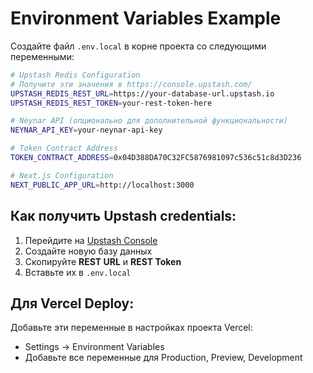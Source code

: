 # Environment Variables Example

Создайте файл `.env.local` в корне проекта со следующими переменными:

```bash
# Upstash Redis Configuration
# Получите эти значения в https://console.upstash.com/
UPSTASH_REDIS_REST_URL=https://your-database-url.upstash.io
UPSTASH_REDIS_REST_TOKEN=your-rest-token-here

# Neynar API (опционально для дополнительной функциональности)
NEYNAR_API_KEY=your-neynar-api-key

# Token Contract Address
TOKEN_CONTRACT_ADDRESS=0x04D388DA70C32FC5876981097c536c51c8d3D236

# Next.js Configuration
NEXT_PUBLIC_APP_URL=http://localhost:3000
```

## Как получить Upstash credentials:

1. Перейдите на [Upstash Console](https://console.upstash.com/)
2. Создайте новую базу данных
3. Скопируйте **REST URL** и **REST Token**
4. Вставьте их в `.env.local`

## Для Vercel Deploy:

Добавьте эти переменные в настройках проекта Vercel:
- Settings → Environment Variables
- Добавьте все переменные для Production, Preview, Development

